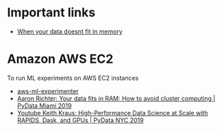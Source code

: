 # Important links
- [When your data doesnt fit in memory](https://pythonspeed.com/articles/data-doesnt-fit-in-memory/)



# Amazon AWS EC2
To run ML experiments on AWS EC2 instances
- [aws-ml-experimenter](https://github.com/rikturr/aws-ml-experimenter)
- [Aaron Richter: Your data fits in RAM: How to avoid cluster computing | PyData Miami 2019](https://www.youtube.com/watch?v=7h4BwpedPD0&list=PLGVZCDnMOq0qtkoXglrDC6pS8NvY94QQw&index=13)
- [Youtube Keith Kraus: High-Performance Data Science at Scale with RAPIDS, Dask, and GPUs | PyData NYC 2019 ](https://www.youtube.com/watch?v=jjtUgsOwkl0&list=PLGVZCDnMOq0pwoOqsaA87cAoNM4MWr51M&index=14)
